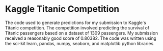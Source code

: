 # Kaggle Titanic Competition
 
The code used to generate predictions for my submission to Kaggle's Titanic competition. The competition involved predicting the survival of Titanic passengers based on a dataset of 1309 passengers. My submission received a reasonably good score of 0.80382. The code was written using the sci-kit learn, pandas, numpy, seaborn, and matplotlib python libraries.
